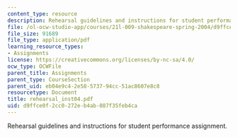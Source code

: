 ```yaml
---
content_type: resource
description: Rehearsal guidelines and instructions for student performance assignment.
file: /ol-ocw-studio-app/courses/21l-009-shakespeare-spring-2004/d9ffce0f2cc0272eb4ab087f35feb4ca_rehearsal_inst04.pdf
file_size: 91689
file_type: application/pdf
learning_resource_types:
- Assignments
license: https://creativecommons.org/licenses/by-nc-sa/4.0/
ocw_type: OCWFile
parent_title: Assignments
parent_type: CourseSection
parent_uid: eb04e9c4-2e58-5737-94cc-51ac8607e8c8
resourcetype: Document
title: rehearsal_inst04.pdf
uid: d9ffce0f-2cc0-272e-b4ab-087f35feb4ca
---
```

Rehearsal guidelines and instructions for student performance assignment.